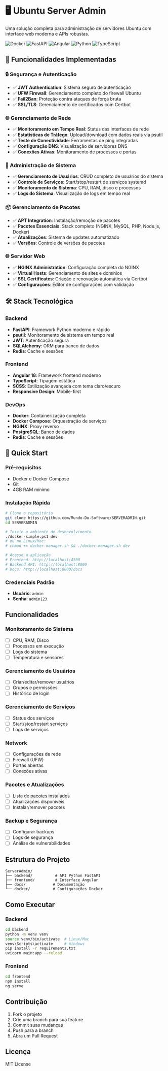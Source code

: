 # 🖥️ Ubuntu Server Admin

Uma solução completa para administração de servidores Ubuntu com interface web moderna e APIs robustas.

![Docker](https://img.shields.io/badge/Docker-2496ED?style=for-the-badge&logo=docker&logoColor=white)
![FastAPI](https://img.shields.io/badge/FastAPI-009688?style=for-the-badge&logo=fastapi&logoColor=white)
![Angular](https://img.shields.io/badge/Angular-DD0031?style=for-the-badge&logo=angular&logoColor=white)
![Python](https://img.shields.io/badge/Python-3776AB?style=for-the-badge&logo=python&logoColor=white)
![TypeScript](https://img.shields.io/badge/TypeScript-3178C6?style=for-the-badge&logo=typescript&logoColor=white)

## 🚀 Funcionalidades Implementadas

### 🔒 Segurança e Autenticação
- ✅ **JWT Authentication**: Sistema seguro de autenticação
- ✅ **UFW Firewall**: Gerenciamento completo do firewall Ubuntu
- ✅ **Fail2Ban**: Proteção contra ataques de força bruta
- ✅ **SSL/TLS**: Gerenciamento de certificados com Certbot

### 🌐 Gerenciamento de Rede  
- ✅ **Monitoramento em Tempo Real**: Status das interfaces de rede
- ✅ **Estatísticas de Tráfego**: Upload/download com dados reais via psutil
- ✅ **Teste de Conectividade**: Ferramentas de ping integradas
- ✅ **Configuração DNS**: Visualização de servidores DNS
- ✅ **Conexões Ativas**: Monitoramento de processos e portas

### 🔧 Administração de Sistema
- ✅ **Gerenciamento de Usuários**: CRUD completo de usuários do sistema
- ✅ **Controle de Serviços**: Start/stop/restart de serviços systemd
- ✅ **Monitoramento de Sistema**: CPU, RAM, disco e processos
- ✅ **Logs do Sistema**: Visualização de logs em tempo real

### 📦 Gerenciamento de Pacotes
- ✅ **APT Integration**: Instalação/remoção de pacotes
- ✅ **Pacotes Essenciais**: Stack completo (NGINX, MySQL, PHP, Node.js, Docker)
- ✅ **Atualizações**: Sistema de updates automatizado
- ✅ **Versões**: Controle de versões de pacotes

### 🌐 Servidor Web
- ✅ **NGINX Administration**: Configuração completa do NGINX
- ✅ **Virtual Hosts**: Gerenciamento de sites e domínios
- ✅ **SSL Certificates**: Criação e renovação automática via Certbot
- ✅ **Configurações**: Editor de configurações com validação

## 🛠️ Stack Tecnológica

### Backend
- **FastAPI**: Framework Python moderno e rápido
- **psutil**: Monitoramento de sistema em tempo real
- **JWT**: Autenticação segura
- **SQLAlchemy**: ORM para banco de dados
- **Redis**: Cache e sessões

### Frontend
- **Angular 18**: Framework frontend moderno
- **TypeScript**: Tipagem estática
- **SCSS**: Estilização avançada com tema claro/escuro
- **Responsive Design**: Mobile-first

### DevOps
- **Docker**: Containerização completa
- **Docker Compose**: Orquestração de serviços
- **NGINX**: Proxy reverso
- **PostgreSQL**: Banco de dados
- **Redis**: Cache e sessões

## 🚀 Quick Start

### Pré-requisitos
- Docker e Docker Compose
- Git
- 4GB RAM mínimo

### Instalação Rápida

```bash
# Clone o repositório
git clone https://github.com/Mundo-Do-Software/SERVERADMIN.git
cd SERVERADMIN

# Inicie o ambiente de desenvolvimento
./docker-simple.ps1 dev
# ou no Linux/Mac:
# chmod +x docker-manager.sh && ./docker-manager.sh dev

# Acesse a aplicação
# Frontend: http://localhost:4200
# Backend API: http://localhost:8000
# Docs: http://localhost:8000/docs
```

### Credenciais Padrão
- **Usuário**: `admin`
- **Senha**: `admin123`

## Funcionalidades

### Monitoramento do Sistema
- [ ] CPU, RAM, Disco
- [ ] Processos em execução
- [ ] Logs do sistema
- [ ] Temperatura e sensores

### Gerenciamento de Usuários
- [ ] Criar/editar/remover usuários
- [ ] Grupos e permissões
- [ ] Histórico de login

### Gerenciamento de Serviços
- [ ] Status dos serviços
- [ ] Start/stop/restart serviços
- [ ] Logs de serviços

### Network
- [ ] Configurações de rede
- [ ] Firewall (UFW)
- [ ] Portas abertas
- [ ] Conexões ativas

### Pacotes e Atualizações
- [ ] Lista de pacotes instalados
- [ ] Atualizações disponíveis
- [ ] Instalar/remover pacotes

### Backup e Segurança
- [ ] Configurar backups
- [ ] Logs de segurança
- [ ] Análise de vulnerabilidades

## Estrutura do Projeto

```
ServerAdmin/
├── backend/          # API Python FastAPI
├── frontend/         # Interface Angular
├── docs/            # Documentação
└── docker/          # Configurações Docker
```

## Como Executar

### Backend
```bash
cd backend
python -m venv venv
source venv/bin/activate  # Linux/Mac
venv\Scripts\activate     # Windows
pip install -r requirements.txt
uvicorn main:app --reload
```

### Frontend
```bash
cd frontend
npm install
ng serve
```

## Contribuição

1. Fork o projeto
2. Crie uma branch para sua feature
3. Commit suas mudanças
4. Push para a branch
5. Abra um Pull Request

## Licença

MIT License
